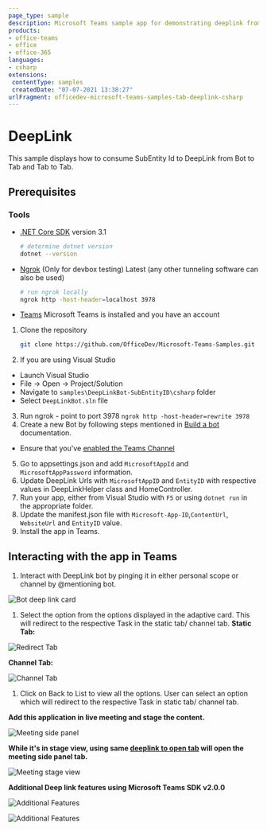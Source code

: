 ```yaml
---
page_type: sample
description: Microsoft Teams sample app for demonstrating deeplink from Bot chat to Tab consuming Subentity ID
products:
- office-teams
- office
- office-365
languages:
- csharp
extensions:
 contentType: samples
 createdDate: "07-07-2021 13:38:27"
urlFragment: officedev-microsoft-teams-samples-tab-deeplink-csharp
---
```


# DeepLink

This sample displays how to consume SubEntity Id to DeepLink from Bot to Tab and Tab to Tab.

## Prerequisites

### Tools

- [.NET Core SDK](https://dotnet.microsoft.com/download) version 3.1
  ```bash
  # determine dotnet version
  dotnet --version
  ```
  
- [Ngrok](https://ngrok.com/download) (Only for devbox testing) Latest (any other tunneling software can also be used)
  ```bash
  # run ngrok locally
  ngrok http -host-header=localhost 3978
  ```
- [Teams](https://teams.microsoft.com) Microsoft Teams is installed and you have an account

1. Clone the repository
   ```bash
   git clone https://github.com/OfficeDev/Microsoft-Teams-Samples.git
   ```
2. If you are using Visual Studio
- Launch Visual Studio
- File -> Open -> Project/Solution
- Navigate to ```samples\DeepLinkBot-SubEntityID\csharp``` folder
- Select ```DeepLinkBot.sln``` file
3. Run ngrok - point to port 3978
   ```ngrok http -host-header=rewrite 3978```
4. Create a new Bot by following steps mentioned in [Build a bot](https://docs.microsoft.com/en-us/microsoftteams/platform/bots/what-are-bots?view=msteams-client-js-latest#build--a-bot-for-teams-with-the-microsoft-bot-framework) documentation.
- Ensure that you've [enabled the Teams Channel](https://docs.microsoft.com/en-us/azure/bot-service/channel-connect-teams?view=azure-bot-service-4.0)
5. Go to appsettings.json and add ```MicrosoftAppId``` and  ```MicrosoftAppPassword``` information.
6. Update DeepLink Urls with ```MicrosoftAppID``` and  ```EntityID``` with respective values in DeepLinkHelper class and HomeController.
7. Run your app, either from Visual Studio with ```F5``` or using ```dotnet run``` in the appropriate folder.
8. Update the manifest.json file with ```Microsoft-App-ID```,```ContentUrl```, ```WebsiteUrl``` and ```EntityID``` value.
9. Install the app in Teams.

## Interacting with the app in Teams
1. Interact with DeepLink bot by pinging it in either personal scope or channel by @mentioning bot. 

![Bot deep link card](DeepLinkBot/images/BotCard.png)

1. Select the option from the options displayed in the adaptive card. This will redirect to the respective Task in the static tab/ channel tab.
**Static Tab:**

![Redirect Tab](DeepLinkBot/images/RedirectTab.png)

**Channel Tab:**

![Channel Tab](DeepLinkBot/images/ChannelTab.png)

1. Click on Back to List to view all the options. User can select an option which will redirect to the respective Task in static tab/ channel tab.

**Add this application in live meeting and stage the content.**

![Meeting side panel](DeepLinkBot/images/SidePanelTab.png)

**While it's in stage view, using same [deeplink to open tab](https://docs.microsoft.com/en-us/microsoftteams/platform/concepts/build-and-test/deep-links?tabs=teamsjs-v2#generate-a-deep-link-to-your-tab) will open the meeting side panel tab.**

![Meeting stage view](DeepLinkBot/images/MeetingStageView.png)

**Additional Deep link features using Microsoft Teams SDK v2.0.0**

![Additional Features](DeepLinkBot/images/DeepLinkTab.png)

![Additional Features](DeepLinkBot/images/DeepLinkTab2.png)